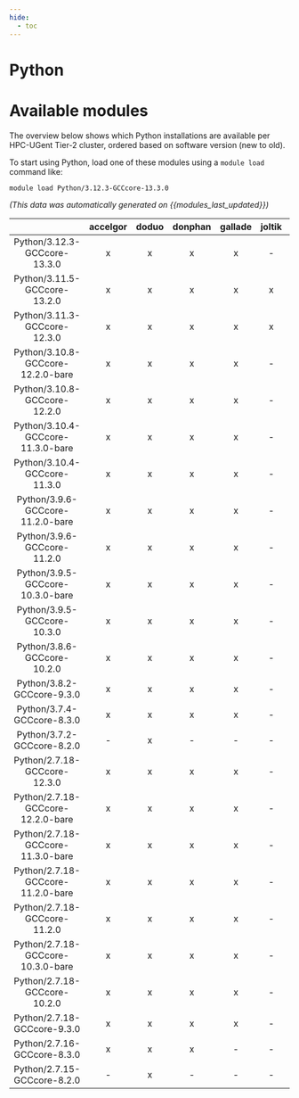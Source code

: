 ```yaml
---
hide:
  - toc
---
```


Python
======

# Available modules


The overview below shows which Python installations are available per HPC-UGent Tier-2 cluster, ordered based on software version (new to old).

To start using Python, load one of these modules using a `module load` command like:

```shell
module load Python/3.12.3-GCCcore-13.3.0
```

*(This data was automatically generated on {{modules_last_updated}})*  

| |accelgor|doduo|donphan|gallade|joltik|shinx|skitty|
| :---: | :---: | :---: | :---: | :---: | :---: | :---: | :---: |
|Python/3.12.3-GCCcore-13.3.0|x|x|x|x|-|x|x|
|Python/3.11.5-GCCcore-13.2.0|x|x|x|x|x|x|x|
|Python/3.11.3-GCCcore-12.3.0|x|x|x|x|x|x|x|
|Python/3.10.8-GCCcore-12.2.0-bare|x|x|x|x|-|x|-|
|Python/3.10.8-GCCcore-12.2.0|x|x|x|x|-|x|-|
|Python/3.10.4-GCCcore-11.3.0-bare|x|x|x|x|-|x|-|
|Python/3.10.4-GCCcore-11.3.0|x|x|x|x|-|x|-|
|Python/3.9.6-GCCcore-11.2.0-bare|x|x|x|x|-|x|-|
|Python/3.9.6-GCCcore-11.2.0|x|x|x|x|-|-|-|
|Python/3.9.5-GCCcore-10.3.0-bare|x|x|x|x|-|-|-|
|Python/3.9.5-GCCcore-10.3.0|x|x|x|x|-|-|-|
|Python/3.8.6-GCCcore-10.2.0|x|x|x|x|-|-|-|
|Python/3.8.2-GCCcore-9.3.0|x|x|x|x|-|-|-|
|Python/3.7.4-GCCcore-8.3.0|x|x|x|x|-|-|-|
|Python/3.7.2-GCCcore-8.2.0|-|x|-|-|-|-|-|
|Python/2.7.18-GCCcore-12.3.0|x|x|x|x|-|x|x|
|Python/2.7.18-GCCcore-12.2.0-bare|x|x|x|x|-|-|-|
|Python/2.7.18-GCCcore-11.3.0-bare|x|x|x|x|-|-|-|
|Python/2.7.18-GCCcore-11.2.0-bare|x|x|x|x|-|-|-|
|Python/2.7.18-GCCcore-11.2.0|x|x|x|x|-|-|-|
|Python/2.7.18-GCCcore-10.3.0-bare|x|x|x|x|-|-|-|
|Python/2.7.18-GCCcore-10.2.0|x|x|x|x|-|-|-|
|Python/2.7.18-GCCcore-9.3.0|x|x|x|x|-|-|-|
|Python/2.7.16-GCCcore-8.3.0|x|x|x|-|-|-|-|
|Python/2.7.15-GCCcore-8.2.0|-|x|-|-|-|-|-|

